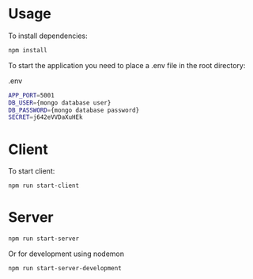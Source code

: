 # Usage
To install dependencies:

```bash
npm install
```

To start the application you need to place a .env file in the root directory:

.env
```bash
APP_PORT=5001
DB_USER={mongo database user}
DB_PASSWORD={mongo database password}
SECRET=j642eVVDaXuHEk
```


# Client
To start client:

```bash
npm run start-client
```

# Server
```bash
npm run start-server
```
Or for development using nodemon
```bash
npm run start-server-development
```

